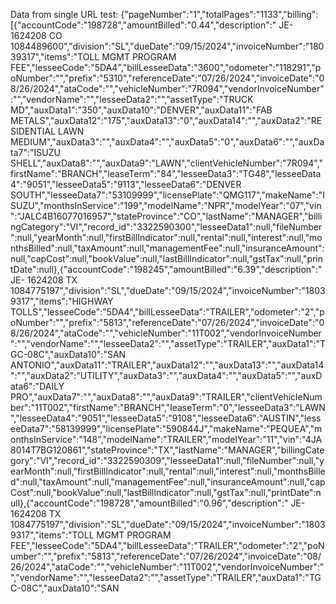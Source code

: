 Data from single URL test: {"pageNumber":"1","totalPages":"1133","billing":[{"accountCode":"198728","amountBilled":"0.44","description":" JE- 1624208 CO 1084489600","division":"SL","dueDate":"09/15/2024","invoiceNumber":"18039317","items":"TOLL MGMT PROGRAM FEE","lesseeCode":"5DA4","billLesseeData":"3600","odometer":"118291","poNumber":"","prefix":"5310","referenceDate":"07/26/2024","invoiceDate":"08/26/2024","ataCode":"","vehicleNumber":"7R094","vendorInvoiceNumber":"","vendorName":"","lesseeData2":"","assetType":"TRUCK MD","auxData1":"350","auxData10":"DENVER","auxData11":"FAB METALS","auxData12":"175","auxData13":"0","auxData14":"","auxData2":"RESIDENTIAL LAWN MEDIUM","auxData3":"","auxData4":"","auxData5":"0","auxData6":"","auxData7":"ISUZU SHELL","auxData8":"","auxData9":"LAWN","clientVehicleNumber":"7R094","firstName":"BRANCH","leaseTerm":"84","lesseeData3":"TG48","lesseeData4":"9051","lesseeData5":"9113","lesseeData6":"DENVER SOUTH","lesseeData7":"53109999","licensePlate":"QMG117","makeName":"ISUZU","monthsInService":"199","modelName":"NPR","modelYear":"07","vin":"JALC4B16077016957","stateProvince":"CO","lastName":"MANAGER","billingCategory":"VI","record_id":"3322590300","lesseeData1":null,"fileNumber":null,"yearMonth":null,"firstBillIndicator":null,"rental":null,"interest":null,"monthsBilled":null,"taxAmount":null,"managementFee":null,"insuranceAmount":null,"capCost":null,"bookValue":null,"lastBillIndicator":null,"gstTax":null,"printDate":null},{"accountCode":"198245","amountBilled":"6.39","description":" JE- 1624208 TX 1084775197","division":"SL","dueDate":"09/15/2024","invoiceNumber":"18039317","items":"HIGHWAY TOLLS","lesseeCode":"5DA4","billLesseeData":"TRAILER","odometer":"2","poNumber":"","prefix":"5813","referenceDate":"07/26/2024","invoiceDate":"08/26/2024","ataCode":"","vehicleNumber":"11T002","vendorInvoiceNumber":"","vendorName":"","lesseeData2":"","assetType":"TRAILER","auxData1":"TGC-08C","auxData10":"SAN ANTONIO","auxData11":"TRAILER","auxData12":"","auxData13":"","auxData14":"","auxData2":"UTILITY","auxData3":"","auxData4":"","auxData5":"","auxData6":"DAILY PRO","auxData7":"","auxData8":"","auxData9":"TRAILER","clientVehicleNumber":"11T002","firstName":"BRANCH","leaseTerm":"0","lesseeData3":"LAWN","lesseeData4":"9051","lesseeData5":"9108","lesseeData6":"AUSTIN","lesseeData7":"58139999","licensePlate":"590844J","makeName":"PEQUEA","monthsInService":"148","modelName":"TRAILER","modelYear":"11","vin":"4JA8014T7BG120861","stateProvince":"TX","lastName":"MANAGER","billingCategory":"VI","record_id":"3322590309","lesseeData1":null,"fileNumber":null,"yearMonth":null,"firstBillIndicator":null,"rental":null,"interest":null,"monthsBilled":null,"taxAmount":null,"managementFee":null,"insuranceAmount":null,"capCost":null,"bookValue":null,"lastBillIndicator":null,"gstTax":null,"printDate":null},{"accountCode":"198728","amountBilled":"0.96","description":" JE- 1624208 TX 1084775197","division":"SL","dueDate":"09/15/2024","invoiceNumber":"18039317","items":"TOLL MGMT PROGRAM FEE","lesseeCode":"5DA4","billLesseeData":"TRAILER","odometer":"2","poNumber":"","prefix":"5813","referenceDate":"07/26/2024","invoiceDate":"08/26/2024","ataCode":"","vehicleNumber":"11T002","vendorInvoiceNumber":"","vendorName":"","lesseeData2":"","assetType":"TRAILER","auxData1":"TGC-08C","auxData10":"SAN 
